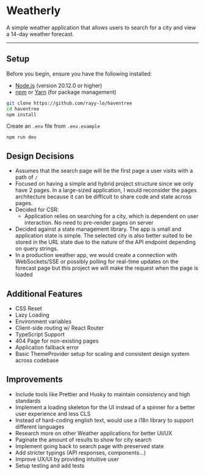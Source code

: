 # Weatherly

A simple weather application that allows users to search for a city and view a 14-day weather forecast.

---

## Setup

Before you begin, ensure you have the following installed:

- [Node.js](https://nodejs.org/) (version 20.12.0 or higher)
- [npm](https://www.npmjs.com/) or [Yarn](https://yarnpkg.com/) (for package management)

```bash
git clone https://github.com/rayy-lo/haventree
cd haventree
npm install
```

Create an `.env` file from `.env.example`

```
npm run dev
```

## Design Decisions

- Assumes that the search page will be the first page a user visits with a path of `/`
- Focused on having a simple and hybrid project structure since we only have 2 pages. In a large-sized application, I would reconsider the pages architecture because it can be difficult to share code and state across pages.
- Decided for CSR:
  - Application relies on searching for a city, which is dependent on user interaction. No need to pre-render pages on server
- Decided against a state management library. The app is small and application state is simple. The selected city is also better suited to be stored in the URL state due to the nature of the API endpoint depending on query strings.
- In a production weather app, we would create a connection with WebSockets/SSE or possibly polling for real-time updates on the forecast page but this project we will make the request when the page is loaded

## Additional Features

- CSS Reset
- Lazy Loading
- Environment variables
- Client-side routing w/ React Router
- TypeScript Support
- 404 Page for non-existing pages
- Application fallback error
- Basic ThemeProvider setup for scaling and consistent design system across codebase

## Improvements

- Include tools like Prettier and Husky to maintain consistency and high standards
- Implement a loading skeleton for the UI instead of a spinner for a better user experience and less CLS
- Instead of hard-coding english text, would use a i18n library to support different languages
- Research more on other Weather applications for better UI/UX
- Paginate the amount of results to show for city search
- Implement going back to search page with preserved state
- Add stricter typings (API responses, components...)
- Improve UX/UI by providing intuitive user
- Setup testing and add tests

